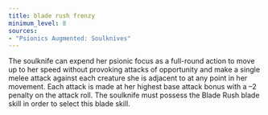 ```yaml
---
title: blade rush frenzy
minimum_level: 8
sources:
- "Psionics Augmented: Soulknives"
---
```


The soulknife can expend her psionic focus as a full-round action to move up to her speed without provoking attacks of opportunity and make a single melee attack against each creature she is adjacent to at any point in her movement. Each attack is made at her highest base attack bonus with a –2 penalty on the attack roll. The soulknife must possess the Blade Rush blade skill in order to select this blade skill.
